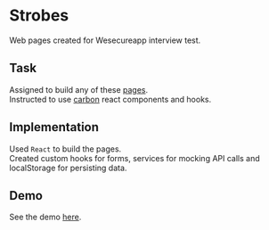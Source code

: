 # Strobes
Web pages created for Wesecureapp interview test.

## Task
Assigned to build any of these [pages](https://www.sketch.com/s/82cc29a7-2201-4d74-84c8-944a4a62abcd/p/authentication-approved).  
Instructed to use [carbon](https://react.carbondesignsystem.com/) react components and hooks.

## Implementation
Used `React` to build the pages.  
Created custom hooks for forms, services for mocking API calls and localStorage for persisting data.

## Demo
See the demo [here](https://akaspanion.github.io/wesecureapp-test/).

